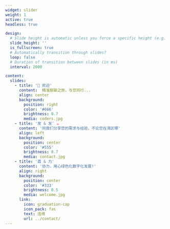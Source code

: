 ```yaml
---
widget: slider
weight: 1
active: true
headless: true

design:
  # Slide height is automatic unless you force a specific height (e.g. '400px')
  slide_height: ''
  is_fullscreen: true
  # Automatically transition through slides?
  loop: false
  # Duration of transition between slides (in ms)
  interval: 2000

content:
  slides:
    - title: '👋 欢迎'
      content:  精准脱碳之旅，与您同行...
      align: center
      background:
        position: right
        color: '#666'
        brightness: 0.7
        media: coders.jpg
    - title: '发 & 发' ☕️
      content: '同我们分享您的需求与经验，不论您在湾区哪'
      align: left
      background:
        position: center
        color: '#555'
        brightness: 0.7
        media: contact.jpg
    - title: '荔 & 力' 
      content: '协力，用心绿色化数字化发展!'
      align: right
      background:
        position: center
        color: '#333'
        brightness: 0.5
        media: welcome.jpg
      link:
        icon: graduation-cap
        icon_pack: fas
        text: 连络
        url: ../contact/
---
```

